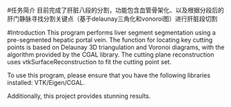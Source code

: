 #任务简介
目前完成了肝脏八段的分割，功能包含血管骨架化、以及根据分段后的肝门静脉寻找分割关键点（基于delaunay三角化和vonoroi图）进行肝脏段切割

#Introduction
This program performs liver segment segmentation using a pre-segmented hepatic portal vein. The function for locating key cutting points is based on Delaunay 3D triangulation and Voronoi diagrams, with the algorithm provided by the CGAL library. The cutting plane reconstruction uses vtkSurfaceReconstruction to fit the cutting point set.

To use this program, please ensure that you have the following libraries installed: VTK/Eigen/CGAL.

Additionally, this project provides stunning results.
